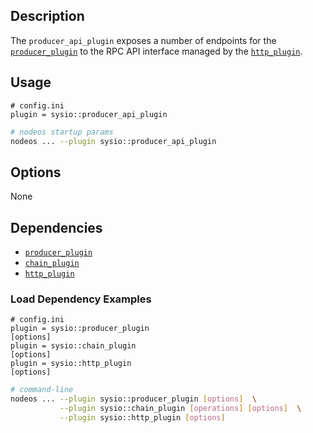## Description

The `producer_api_plugin` exposes a number of endpoints for the [`producer_plugin`](../producer_plugin/index.md) to the RPC API interface managed by the [`http_plugin`](../http_plugin/index.md).

## Usage

```console
# config.ini
plugin = sysio::producer_api_plugin
```
```sh
# nodeos startup params
nodeos ... --plugin sysio::producer_api_plugin
```

## Options

None

## Dependencies

* [`producer_plugin`](../producer_plugin/index.md)
* [`chain_plugin`](../chain_plugin/index.md)
* [`http_plugin`](../http_plugin/index.md)

### Load Dependency Examples

```console
# config.ini
plugin = sysio::producer_plugin
[options]
plugin = sysio::chain_plugin
[options]
plugin = sysio::http_plugin
[options]
```
```sh
# command-line
nodeos ... --plugin sysio::producer_plugin [options]  \
           --plugin sysio::chain_plugin [operations] [options]  \
           --plugin sysio::http_plugin [options]
```
